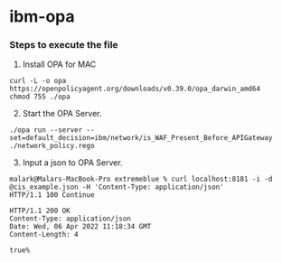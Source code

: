 # ibm-opa

### Steps to execute the file 

1. Install OPA for MAC   

```
curl -L -o opa https://openpolicyagent.org/downloads/v0.39.0/opa_darwin_amd64
chmod 755 ./opa

```   

2.  Start the OPA Server.   

```
./opa run --server --set=default_decision=ibm/network/is_WAF_Present_Before_APIGateway ./network_policy.rego
```

3. Input a json to OPA Server.   

```
malark@Malars-MacBook-Pro extremeblue % curl localhost:8181 -i -d @cis_example.json -H 'Content-Type: application/json'
HTTP/1.1 100 Continue

HTTP/1.1 200 OK
Content-Type: application/json
Date: Wed, 06 Apr 2022 11:18:34 GMT
Content-Length: 4

true%            
```
